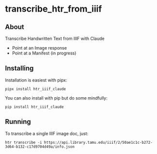 # transcribe_htr_from_iiif 

## About

Transcribe Handwritten Text from IIIF with Claude

* Point at an Image response
* Point at a Manifest (in progress)

## Installing

Installation is easiest with pipx:

```shell
pipx install htr_iiif_claude
```

You can also install with pip but do some mindfully:

```shell
pip install htr_iiif_claude
```

## Running

To transcribe a single IIIF image doc, just:

```shell
htr transcribe -i https://api.library.tamu.edu/iiif/2/50ae1c1c-b272-3d64-b132-c17d9704d49a/info.json   
```
